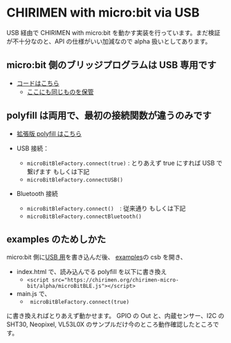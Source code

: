 # CHIRIMEN with micro:bit via USB

USB 経由で CHIRIMEN with micro:bit を動かす実装を行っています。まだ検証が不十分なのと、API の仕様がいい加減なので alpha 扱いとしてあります。

## micro:bit 側のブリッジプログラムは USB 専用です

- [コードはこちら](https://makecode.microbit.org/_XPuM8WFsKR2E)
  - [ここにも同じものを保管](https://github.com/chirimen-oh/chirimen-micro-bit/tree/master/alpha/micro-bit-usb/)

## polyfill は両用で、最初の接続関数が違うのみです

- [拡張版 polyfill はこちら](microBitBLE.js)

- USB 接続：
  - `microBitBleFactory.connect(true)` : とりあえず true にすれば USB で繋げます もしくは下記
  - `microBitBleFactory.connectUSB()`
- Bluetooth 接続
  - `microBitBleFactory.connect()`　: 従来通り もしくは下記
  - `microBitBleFactory.connectBluetooth()`

## examples のためしかた

micro:bit 側に[USB 用](https://makecode.microbit.org/_XPuM8WFsKR2E)を書き込んだ後、
[examples](../examples)の csb を開き、

- index.html で、読み込んでる polyfill を以下に書き換え
  - `<script src="https://chirimen.org/chirimen-micro-bit/alpha/microBitBLE.js"></script>`
- main.js で、
  - ` microBitBleFactory.connect(true)`

に書き換えればとりあえず動かせます。
GPIO の Out と、内蔵センサー、I2C の SHT30, Neopixel, VL53L0X のサンプルだけ今のところ動作確認したところです。
